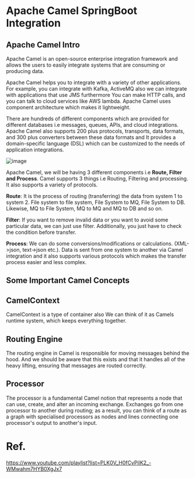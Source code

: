 # Apache Camel SpringBoot Integration

## Apache Camel Intro
Apache Camel is an open-source enterprise integration framework and allows the users to easily integrate systems that are consuming or producing data. 

Apache Camel helps you to integrate with a variety of other applications. For example, you can integrate with Kafka, ActiveMQ also we can integrate with applications that use JMS furthermore You can make HTTP calls, and you can talk to cloud services like AWS lambda. Apache Camel uses component architecture which makes it lightweight.

There are hundreds of different components which are provided for different databases i.e messages, queues, APIs, and cloud integrations. Apache Camel also supports 200 plus protocols, transports, data formats, and 300 plus converters between these data formats and It provides a domain-specific language (DSL) which can be customized to the needs of application integrations.

![image](https://user-images.githubusercontent.com/20472904/232687061-6616becf-069d-4b8c-a3cf-a84f664bddbd.png)

Apache Camel, we will be having 3 different components i.e **Route, Filter and Process**. Camel supports 3 things i.e Routing, Filtering and processing. It also supports a variety of protocols.

**Route**: It is the process of routing (transferring) the data from system 1 to system 2. File system to file system, File System to MQ, File System to DB. Likewise, MQ to File System, MQ to MQ and MQ to DB and so on.

**Filter**: If you want to remove invalid data or you want to avoid some particular data, we can just use filter. Additionally, you just have to check the condition before transfer.

**Process**: We can do some conversions/modifications or calculations. (XML->json, text->json etc.). Data is sent from one system to another via Camel integration and it also supports various protocols which makes the transfer process easier and less complex.


Some Important Camel Concepts
-----------------------------

CamelContext
------------

CamelContext is a type of container also We can think of it as Camels runtime system, which keeps everything together.

Routing Engine
--------------

The routing engine in Camel is responsible for moving messages behind the hood. And we should be aware that this exists and that it handles all of the heavy lifting, ensuring that messages are routed correctly.

Processor
---------

The processor is a fundamental Camel notion that represents a node that can use, create, and alter an incoming exchange. Exchanges go from one processor to another during routing; as a result, you can think of a route as a graph with specialised processors as nodes and lines connecting one processor's output to another's input.



# Ref.
https://www.youtube.com/playlist?list=PLK0V_H0fCvPilK2_-WMwahm7HYB0XgJx7
